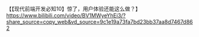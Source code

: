 【【现代前端开发必知10】惊了，用户体验还能这么做？】 https://www.bilibili.com/video/BV1MWyeYhEi3/?share_source=copy_web&vd_source=9c1e19a73fa7bd23bb37aa8d7467d862